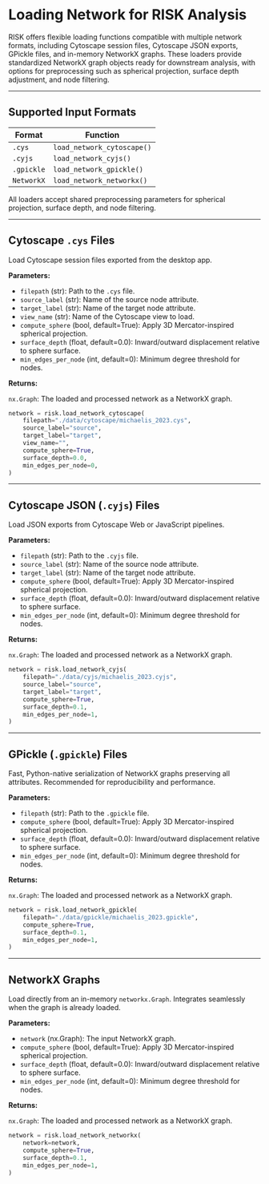 # Loading Network for RISK Analysis

RISK offers flexible loading functions compatible with multiple network formats, including Cytoscape session files, Cytoscape JSON exports, GPickle files, and in-memory NetworkX graphs. These loaders provide standardized NetworkX graph objects ready for downstream analysis, with options for preprocessing such as spherical projection, surface depth adjustment, and node filtering.

---

## Supported Input Formats

| Format     | Function                   |
| ---------- | -------------------------- |
| `.cys`     | `load_network_cytoscape()` |
| `.cyjs`    | `load_network_cyjs()`      |
| `.gpickle` | `load_network_gpickle()`   |
| `NetworkX` | `load_network_networkx()`  |

All loaders accept shared preprocessing parameters for spherical projection, surface depth, and node filtering.

---

## Cytoscape `.cys` Files

Load Cytoscape session files exported from the desktop app.

**Parameters:**

- `filepath` (str): Path to the `.cys` file.
- `source_label` (str): Name of the source node attribute.
- `target_label` (str): Name of the target node attribute.
- `view_name` (str): Name of the Cytoscape view to load.
- `compute_sphere` (bool, default=True): Apply 3D Mercator-inspired spherical projection.
- `surface_depth` (float, default=0.0): Inward/outward displacement relative to sphere surface.
- `min_edges_per_node` (int, default=0): Minimum degree threshold for nodes.

**Returns:**

`nx.Graph`: The loaded and processed network as a NetworkX graph.

```python
network = risk.load_network_cytoscape(
    filepath="./data/cytoscape/michaelis_2023.cys",
    source_label="source",
    target_label="target",
    view_name="",
    compute_sphere=True,
    surface_depth=0.0,
    min_edges_per_node=0,
)
```

---

## Cytoscape JSON (`.cyjs`) Files

Load JSON exports from Cytoscape Web or JavaScript pipelines.

**Parameters:**

- `filepath` (str): Path to the `.cyjs` file.
- `source_label` (str): Name of the source node attribute.
- `target_label` (str): Name of the target node attribute.
- `compute_sphere` (bool, default=True): Apply 3D Mercator-inspired spherical projection.
- `surface_depth` (float, default=0.0): Inward/outward displacement relative to sphere surface.
- `min_edges_per_node` (int, default=0): Minimum degree threshold for nodes.

**Returns:**

`nx.Graph`: The loaded and processed network as a NetworkX graph.

```python
network = risk.load_network_cyjs(
    filepath="./data/cyjs/michaelis_2023.cyjs",
    source_label="source",
    target_label="target",
    compute_sphere=True,
    surface_depth=0.1,
    min_edges_per_node=1,
)
```

---

## GPickle (`.gpickle`) Files

Fast, Python-native serialization of NetworkX graphs preserving all attributes. Recommended for reproducibility and performance.

**Parameters:**

- `filepath` (str): Path to the `.gpickle` file.
- `compute_sphere` (bool, default=True): Apply 3D Mercator-inspired spherical projection.
- `surface_depth` (float, default=0.0): Inward/outward displacement relative to sphere surface.
- `min_edges_per_node` (int, default=0): Minimum degree threshold for nodes.

**Returns:**

`nx.Graph`: The loaded and processed network as a NetworkX graph.

```python
network = risk.load_network_gpickle(
    filepath="./data/gpickle/michaelis_2023.gpickle",
    compute_sphere=True,
    surface_depth=0.1,
    min_edges_per_node=1,
)
```

---

## NetworkX Graphs

Load directly from an in-memory `networkx.Graph`. Integrates seamlessly when the graph is already loaded.

**Parameters:**

- `network` (nx.Graph): The input NetworkX graph.
- `compute_sphere` (bool, default=True): Apply 3D Mercator-inspired spherical projection.
- `surface_depth` (float, default=0.0): Inward/outward displacement relative to sphere surface.
- `min_edges_per_node` (int, default=0): Minimum degree threshold for nodes.

**Returns:**

`nx.Graph`: The loaded and processed network as a NetworkX graph.

```python
network = risk.load_network_networkx(
    network=network,
    compute_sphere=True,
    surface_depth=0.1,
    min_edges_per_node=1,
)
```
